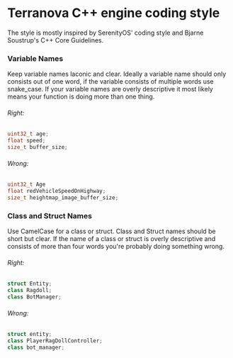 # Terranova C++ engine coding style

The style is mostly inspired by SerenityOS' coding style and Bjarne Soustrup's C++ Core Guidelines.

### Variable Names
Keep variable names laconic and clear.
Ideally a variable name should only consists out of one word, if the variable consists of multiple words use snake\_case.
If your variable names are overly descriptive it most likely means your function is doing more than one thing.

###### Right:

```cpp
uint32_t age;
float speed;
size_t buffer_size;
```

###### Wrong:

```cpp
uint32_t Age
float redVehicleSpeedOnHighway;
size_t heightmap_image_buffer_size;
```

### Class and Struct Names
Use CamelCase for a class or struct.
Class and Struct names should be short but clear.
If the name of a class or struct is overly descriptive and consists of more than four words you're probably doing something wrong.

###### Right:

```cpp
struct Entity;
class Ragdoll;
class BotManager;
```

###### Wrong:

```cpp
struct entity;
class PlayerRagDollController;
class bot_manager;
```
